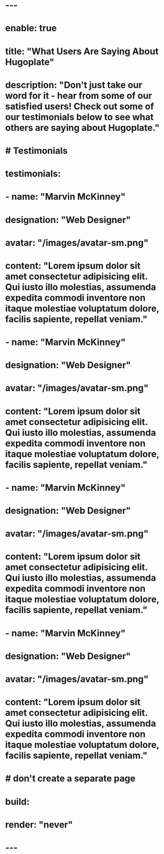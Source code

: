 # ---
# enable: true
# title: "What Users Are Saying About Hugoplate"
# description: "Don't just take our word for it - hear from some of our satisfied users!  Check out some of our testimonials below to see what others are saying about Hugoplate."

# # Testimonials
# testimonials:
#   - name: "Marvin McKinney"
#     designation: "Web Designer"
#     avatar: "/images/avatar-sm.png"
#     content: "Lorem ipsum dolor sit amet consectetur adipisicing elit. Qui iusto illo molestias, assumenda expedita commodi inventore non itaque molestiae voluptatum dolore, facilis sapiente, repellat veniam."

#   - name: "Marvin McKinney"
#     designation: "Web Designer"
#     avatar: "/images/avatar-sm.png"
#     content: "Lorem ipsum dolor sit amet consectetur adipisicing elit. Qui iusto illo molestias, assumenda expedita commodi inventore non itaque molestiae voluptatum dolore, facilis sapiente, repellat veniam."

#   - name: "Marvin McKinney"
#     designation: "Web Designer"
#     avatar: "/images/avatar-sm.png"
#     content: "Lorem ipsum dolor sit amet consectetur adipisicing elit. Qui iusto illo molestias, assumenda expedita commodi inventore non itaque molestiae voluptatum dolore, facilis sapiente, repellat veniam."

#   - name: "Marvin McKinney"
#     designation: "Web Designer"
#     avatar: "/images/avatar-sm.png"
#     content: "Lorem ipsum dolor sit amet consectetur adipisicing elit. Qui iusto illo molestias, assumenda expedita commodi inventore non itaque molestiae voluptatum dolore, facilis sapiente, repellat veniam."

# # don't create a separate page
# build:
#   render: "never"
# ---
